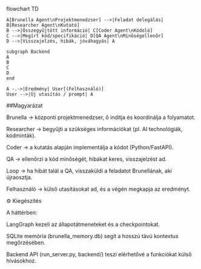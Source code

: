 flowchart TD

    A[Brunella Agent\nProjektmenedzser] -->|Feladat delegálás| B[Researcher Agent\nKutató]
    B -->|Összegyűjtött információ| C[Coder Agent\nKódoló]
    C -->|Megírt kód/specifikáció| D[QA Agent\nMinőségellenőr]
    D -->|Visszajelzés, hibák, jóváhagyás| A

    subgraph Backend
    A
    B
    C
    D
    end

    A -.->|Eredmény| User[(Felhasználó)]
    User -->|Új utasítás / prompt| A
##Magyarázat

Brunella → központi projektmenedzser, ő indítja és koordinálja a folyamatot.

Researcher → begyűjti a szükséges információkat (pl. AI technológiák, kódminták).

Coder → a kutatás alapján implementálja a kódot (Python/FastAPI).

QA → ellenőrzi a kód minőségét, hibákat keres, visszajelzést ad.

Loop → ha hibát talál a QA, visszaküldi a feladatot Brunellának, aki újraosztja.

Felhasználó → külső utasításokat ad, és a végén megkapja az eredményt.

⚙️ Kiegészítés

A háttérben:

LangGraph kezeli az állapotátmeneteket és a checkpointokat.

SQLite memória (brunella_memory.db) segít a hosszú távú kontextus megőrzésében.

Backend API (run_server.py, backend/) teszi elérhetővé a funkciókat külső hívásokhoz.